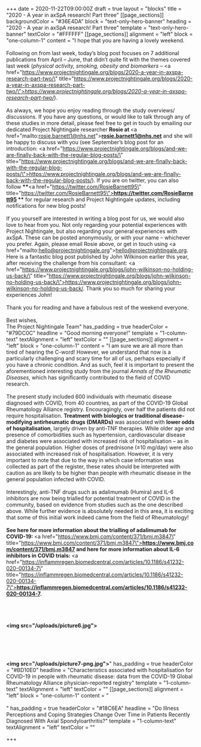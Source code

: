 +++
date = 2020-11-22T09:00:00Z
draft = true
layout = "blocks"
title = "2020 - A year in axSpA research! Part three"
[[page_sections]]
backgroundColor = "#36E4DA"
block = "text-only-hero-banner"
heading = "2020 - A year in axSpA research! Part three"
template = "text-only-hero-banner"
textColor = "#FFFFFF"
[[page_sections]]
alignment = "left"
block = "one-column-1"
content = "I hope that you are having a lovely weekend.<br><br>Following on from last week, today’s blog post focuses on 7 additional publications from April – June, that didn’t quite fit with the themes covered last week (<em>physical activity, smoking, obesity and biomarkers – </em><a href=\"https://www.projectnightingale.org/blogs/2020-a-year-in-axspa-research-part-two/\" title=\"https://www.projectnightingale.org/blogs/2020-a-year-in-axspa-research-part-two/\"><em>https://www.projectnightingale.org/blogs/2020-a-year-in-axspa-research-part-two/</em></a>).<br><br>As always, we hope you enjoy reading through the study overviews/ discussions. If you have any questions, or would like to talk through any of these studies in more detail, please feel free to get in touch by emailing our dedicated Project Nightingale researcher <strong>Rosie at </strong><a href=\"mailto:rosie.barnett1@nhs.net\"><strong>rosie.barnett1@nhs.net</strong></a> and she will be happy to discuss with you (see September’s blog post for an introduction: <a href=\"https://www.projectnightingale.org/blogs/and-we-are-finally-back-with-the-regular-blog-posts/\" title=\"https://www.projectnightingale.org/blogs/and-we-are-finally-back-with-the-regular-blog-posts/\">https://www.projectnightingale.org/blogs/and-we-are-finally-back-with-the-regular-blog-posts/</a>). If you are on twitter, you can also follow <strong>**</strong><a href=\"https://twitter.com/RosieBarnett95\" title=\"https://twitter.com/RosieBarnett95\"><strong>https://twitter.com/RosieBarnett95</strong></a><strong> **</strong> for regular research and Project Nightingale updates, including notifications for new blog posts!<br> <br> If you yourself are interested in writing a blog post for us, we would also love to hear from you. Not only regarding your potential experiences with Project Nightingale, but also regarding your general experiences with axSpA. These can be posted anonymously, or with your name – whichever you prefer. Again, please email Rosie above, or get in touch using <a href=\"mailto:hello@projectnightingale.org\">hello@projectnightingale.org</a>. Here is a fantastic blog post published by John Wilkinson earlier this year, after receiving the challenge from his consultant: <a href=\"https://www.projectnightingale.org/blogs/john-wilkinson-no-holding-us-back/\" title=\"https://www.projectnightingale.org/blogs/john-wilkinson-no-holding-us-back/\">https://www.projectnightingale.org/blogs/john-wilkinson-no-holding-us-back/</a>. Thank you so much for sharing your experiences John!<br> <br> Thank you for reading and have a fabulous rest of the weekend everyone.<br> <br> Best wishes,<br> The Project Nightingale Team"
has_padding = true
headerColor = "#79DC0C"
headline = "Good morning everyone!"
template = "1-column-text"
textAlignment = "left"
textColor = ""
[[page_sections]]
alignment = "left"
block = "one-column-1"
content = "I am sure we are all more than tired of hearing the C-word! However, we understand that now is a particularly challenging and scary time for all of us, perhaps especially if you have a chronic condition. And as such, feel it is important to present the aforementioned interesting study from the journal <em>Annals of the Rheumatic Diseases</em>, which has significantly contributed to the field of COVID research.<br><br>The present study included 600 individuals with rheumatic disease diagnosed with COVID, from 40 countries, as part of the COVID-19 Global Rheumatology Alliance registry. Encouragingly, over half the patients did not require hospitalisation. <strong>Treatment with biologics or traditional disease-modifying antirheumatic drugs (DMARDs)</strong> was associated with <strong>lower odds of hospitalisation</strong>, largely driven by anti-TNF therapies. While older age and presence of comorbidities such as hypertension, cardiovascular disease and diabetes were associated with increased risk of hospitalisation – as in the general population. Higher doses of prednisone (≥10 mg/day) were also associated with increased risk of hospitalisation. However, it is very important to note that due to the way in which case information was collected as part of the register, these rates should be interpreted with caution as are likely to be higher than people with rheumatic disease in the general population infected with COVID.<br><br>Interestingly, anti-TNF drugs such as adalimumab (Humira) and IL-6 inhibitors are now being trialled for potential treatment of COVID in the community, based on evidence from studies such as the one described above. While further evidence is absolutely needed in this area, it is exciting that some of this initial work indeed came from the field of Rheumatology!<br><br><strong>See here for more information about the trialling of adalimumab for COVID-19: </strong><a href=\"https://www.bmj.com/content/371/bmj.m3847\" title=\"https://www.bmj.com/content/371/bmj.m3847\"><strong>https://www.bmj.com/content/371/bmj.m3847</strong></a><strong> and here for more information about IL-6 inhibitors in COVID trials: </strong><a href=\"https://inflammregen.biomedcentral.com/articles/10.1186/s41232-020-00134-7\" title=\"https://inflammregen.biomedcentral.com/articles/10.1186/s41232-020-00134-7\"><strong>https://inflammregen.biomedcentral.com/articles/10.1186/s41232-020-00134-7</strong></a><strong>.<br><br><br><br><br><img src=\"/uploads/picture6.jpg\"><br><br><br><br><br><br><img src=\"/uploads/picture7-png.jpg\"></strong>"
has_padding = true
headerColor = "#BD10E0"
headline = "Characteristics associated with hospitalisation for COVID-19 in people with rheumatic disease: data from the COVID-19 Global Rheumatology Alliance physician-reported registry"
template = "1-column-text"
textAlignment = "left"
textColor = ""
[[page_sections]]
alignment = "left"
block = "one-column-1"
content = "<br><br>"
has_padding = true
headerColor = "#18C6EA"
headline = "Do Illness Perceptions and Coping Strategies Change Over Time in Patients Recently Diagnosed With Axial Spondyloarthritis?"
template = "1-column-text"
textAlignment = "left"
textColor = ""

+++
